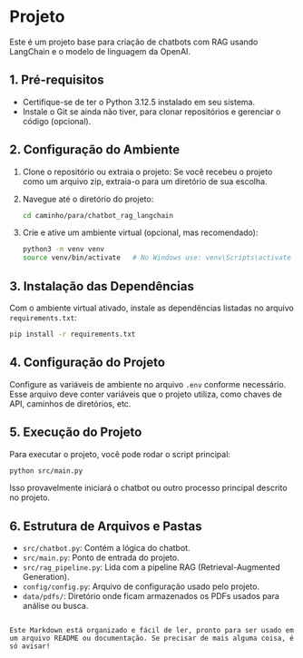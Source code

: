 # Projeto
Este é um projeto base para criação de chatbots com RAG usando LangChain e o modelo de linguagem da OpenAI.

## 1. Pré-requisitos
- Certifique-se de ter o Python 3.12.5 instalado em seu sistema.
- Instale o Git se ainda não tiver, para clonar repositórios e gerenciar o código (opcional).

## 2. Configuração do Ambiente
1. Clone o repositório ou extraia o projeto: Se você recebeu o projeto como um arquivo zip, extraia-o para um diretório de sua escolha.
2. Navegue até o diretório do projeto:

    ```bash
    cd caminho/para/chatbot_rag_langchain
    ```

3. Crie e ative um ambiente virtual (opcional, mas recomendado):

    ```bash
    python3 -m venv venv
    source venv/bin/activate   # No Windows use: venv\Scripts\activate
    ```

## 3. Instalação das Dependências
Com o ambiente virtual ativado, instale as dependências listadas no arquivo `requirements.txt`:

```bash
pip install -r requirements.txt
```

## 4. Configuração do Projeto
Configure as variáveis de ambiente no arquivo `.env` conforme necessário. Esse arquivo deve conter variáveis que o projeto utiliza, como chaves de API, caminhos de diretórios, etc.

## 5. Execução do Projeto
Para executar o projeto, você pode rodar o script principal:

```bash
python src/main.py
```

Isso provavelmente iniciará o chatbot ou outro processo principal descrito no projeto.

## 6. Estrutura de Arquivos e Pastas
- `src/chatbot.py`: Contém a lógica do chatbot.
- `src/main.py`: Ponto de entrada do projeto.
- `src/rag_pipeline.py`: Lida com a pipeline RAG (Retrieval-Augmented Generation).
- `config/config.py`: Arquivo de configuração usado pelo projeto.
- `data/pdfs/`: Diretório onde ficam armazenados os PDFs usados para análise ou busca.
```

Este Markdown está organizado e fácil de ler, pronto para ser usado em um arquivo README ou documentação. Se precisar de mais alguma coisa, é só avisar!